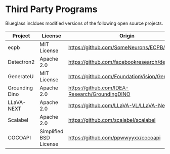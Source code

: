 # Third Party Programs

Blueglass incldues modified versions of the following open source projects.

| Project | License | Origin |
| --- | --- | --- |
| ecpb | MIT License | https://github.com/SomeNeurons/ECPB/ |
| Detectron2 | Apache 2.0 | https://github.com/facebookresearch/detectron2 |
| GenerateU | MIT License | https://github.com/FoundationVision/GenerateU |
| Grounding Dino | Apache 2.0 | https://github.com/IDEA-Research/GroundingDINO |
| LLaVA-NEXT | Apache 2.0 | https://github.com/LLaVA-VL/LLaVA-NeXT |
| Scalabel | Apache 2.0 | https://github.com/scalabel/scalabel |
| COCOAPI | Simplified BSD License | https://github.com/ppwwyyxx/cocoapi |
